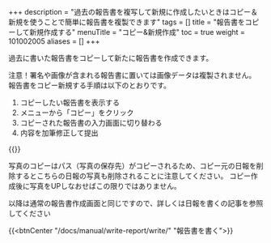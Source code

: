 +++
description = "過去の報告書を複写して新規に作成したいときはコピー＆新規を使うことで簡単に報告書を複製できます"
tags = []
title = "報告書をコピーして新規作成する"
menuTitle = "コピー&新規作成"
toc = true
weight = 101002005
aliases = []
+++

過去に書いた報告書をコピーして新たに報告書を作成できます。

注意！署名や画像が含まれる報告書に置いては画像データは複製されません。
報告書をコピー新規する手順は以下のとおりです。

1. コピーしたい報告書を表示する
1. メニューから「コピー」をクリック
1. コピーされた報告書の入力画面に切り替わる
1. 内容を加筆修正して提出


{{<appscreen filename="copy" title="過去の報告書を複写して新しい報告書を作成する"  >}}

写真のコピーはパス（写真の保存先）がコピーされるため、コピー元の日報を削除するとこちらの日報の写真も削除されることに注意してください。
コピー作成後に写真をUPしなおせばこの限りではありません。

以降は通常の報告書作成画面と同じですので、詳しくは日報を書くの記事を参照してください

{{<btnCenter "/docs/manual/write-report/write/" "報告書を書く">}}
